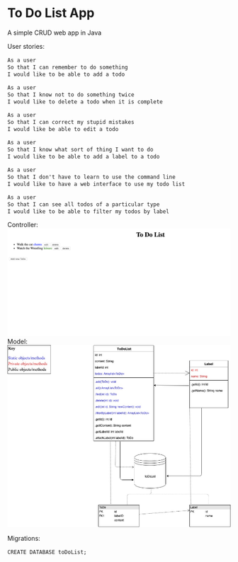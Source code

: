 # To Do List App

A simple CRUD web app in Java

User stories:
```
As a user
So that I can remember to do something
I would like to be able to add a todo
```
```
As a user
So that I know not to do something twice
I would like to delete a todo when it is complete
```
```
As a user
So that I can correct my stupid mistakes
I would like be able to edit a todo
```
```
As a user
So that I know what sort of thing I want to do
I would like to be able to add a label to a todo
```
```
As a user
So that I don't have to learn to use the command line
I would like to have a web interface to use my todo list
```
```
As a user
So that I can see all todos of a particular type
I would like to be able to filter my todos by label
```
Controller:
![webApp](./images/webApp.png)
Model:
![xml model](./images/ToDoAppRefactored.jpg)

Migrations:
```
CREATE DATABASE toDoList;
```